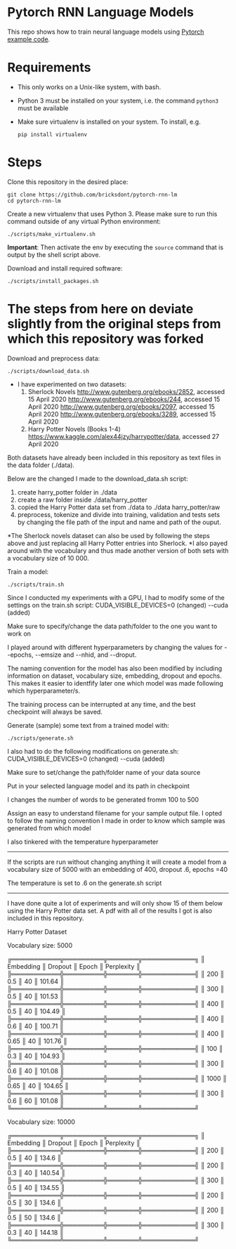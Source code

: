 # Pytorch RNN Language Models

This repo shows how to train neural language models using [Pytorch example code](https://github.com/pytorch/examples/tree/master/word_language_model). 

# Requirements

- This only works on a Unix-like system, with bash.
- Python 3 must be installed on your system, i.e. the command `python3` must be available
- Make sure virtualenv is installed on your system. To install, e.g.

    `pip install virtualenv`

# Steps

Clone this repository in the desired place:

    git clone https://github.com/bricksdont/pytorch-rnn-lm
    cd pytorch-rnn-lm

Create a new virtualenv that uses Python 3. Please make sure to run this command outside of any virtual Python environment:

    ./scripts/make_virtualenv.sh

**Important**: Then activate the env by executing the `source` command that is output by the shell script above.

Download and install required software:

    ./scripts/install_packages.sh

# The steps from here on deviate slightly from the original steps from which this repository was forked

Download and preprocess data:

    ./scripts/download_data.sh

- I have experimented on two datasets: 
	1) Sherlock Novels
		http://www.gutenberg.org/ebooks/2852, accessed 15 April 2020
		http://www.gutenberg.org/ebooks/244, accessed 15 April 2020
		http://www.gutenberg.org/ebooks/2097, accessed 15 April 2020
		http://www.gutenberg.org/ebooks/3289, accessed 15 April 2020
	2) Harry Potter Novels (Books 1-4)
		https://www.kaggle.com/alex44jzy/harrypotter/data, accessed 27 April 2020

Both datasets have already been included in this repository as text files in the data folder (./data).

Below are the changed I made to the download_data.sh script:
1) create harry_potter folder in ./data
2) create a raw folder inside ./data/harry_potter
3) copied the Harry Potter data set from ./data to ./data harry_potter/raw
4) preprocess, tokenize and divide into training, validation and tests sets by changing the file path of the input and name and path of the ouput.

*The Sherlock novels dataset can also be used by following the steps above and just replacing all Harry Potter entries into Sherlock.
*I also payed around with the vocabulary and thus made another version of both sets with a vocabulary size of 10 000.

Train a model:

    ./scripts/train.sh

Since I conducted my experiments with a GPU, I had to modify some of the settings on the train.sh script:
	CUDA_VISIBLE_DEVICES=0 (changed)
    	--cuda (added)

Make sure to specify/change the data path/folder to the one you want to work on

I played around with different hyperparameters by changing the values for --epochs, --emsize and --nhid, and --droput.

The naming convention for the model has also been modified by including information on dataset, vocabulary size, embedding, dropout and epochs. This makes it easier to identfify later one which model was made following which hyperparameter/s.

The training process can be interrupted at any time, and the best checkpoint will always be saved.

Generate (sample) some text from a trained model with:

    ./scripts/generate.sh

I also had to do the following modifications on generate.sh:
	CUDA_VISIBLE_DEVICES=0 (changed)
    	--cuda (added)

Make sure to set/change the path/folder name of your data source

Put in your selected language model and its path in checkpoint

I changes the number of words to be generated fromm 100 to 500

Assign an easy to understand filename for your sample output file. I opted to follow the naming convention I made in order to know which sample was generated from which model

I also tinkered with the temperature hyperparameter

-------------------------------------------------------------

If the scripts are run without changing anything it will create a model from a vocabulary size of 5000 with an embedding of 400, dropout .6, epochs =40

The temperature is set to .6 on the generate.sh script
_______________________________________________________________________________________________________________________________

I have done quite a lot of experiments and will only show 15 of them below using the Harry Potter data set. A pdf with all of the results I got is also included in this repository.


Harry Potter Dataset

Vocabulary size: 5000

╔═══════════╦═════════╦═══════╦════════════╗
║ Embedding ║ Dropout ║ Epoch ║ Perplexity ║
╠═══════════╬═════════╬═══════╬════════════╣
║ 200       ║ 0.5     ║ 40    ║ 101.64     ║
╠═══════════╬═════════╬═══════╬════════════╣
║ 300       ║ 0.5     ║ 40    ║ 101.53     ║
╠═══════════╬═════════╬═══════╬════════════╣
║ 400       ║ 0.5     ║ 40    ║ 104.49     ║
╠═══════════╬═════════╬═══════╬════════════╣
║ 400       ║ 0.6     ║ 40    ║ 100.71     ║
╠═══════════╬═════════╬═══════╬════════════╣
║ 400       ║ 0.65    ║ 40    ║ 101.76     ║
╠═══════════╬═════════╬═══════╬════════════╣
║ 100       ║ 0.3     ║ 40    ║ 104.93     ║
╠═══════════╬═════════╬═══════╬════════════╣
║ 300       ║ 0.6     ║ 40    ║ 101.08     ║
╠═══════════╬═════════╬═══════╬════════════╣
║ 1000      ║ 0.65    ║ 40    ║ 104.65     ║
╠═══════════╬═════════╬═══════╬════════════╣
║ 300       ║ 0.6     ║ 60    ║ 101.08     ║
╚═══════════╩═════════╩═══════╩════════════╝


Vocabulary size: 10000

╔═══════════╦═════════╦═══════╦════════════╗
║ Embedding ║ Dropout ║ Epoch ║ Perplexity ║
╠═══════════╬═════════╬═══════╬════════════╣
║ 200       ║ 0.5     ║ 40    ║ 134.6      ║
╠═══════════╬═════════╬═══════╬════════════╣
║ 200       ║ 0.3     ║ 40    ║ 140.54     ║
╠═══════════╬═════════╬═══════╬════════════╣
║ 300       ║ 0.5     ║ 40    ║ 134.55     ║
╠═══════════╬═════════╬═══════╬════════════╣
║ 200       ║ 0.5     ║ 30    ║ 134.6      ║
╠═══════════╬═════════╬═══════╬════════════╣
║ 200       ║ 0.5     ║ 50    ║ 134.6      ║
╠═══════════╬═════════╬═══════╬════════════╣
║ 300       ║ 0.3     ║ 40    ║ 144.18     ║
╚═══════════╩═════════╩═══════╩════════════╝










